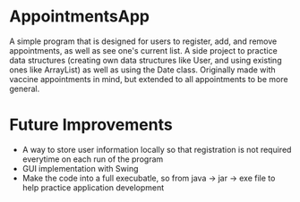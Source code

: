 # AppointmentsApp
A simple program that is designed for users to register, add, and remove appointments, as well as see one's current list. A side project to practice data structures (creating own data structures like User, and using existing ones like ArrayList) as well as using the Date class. Originally made with vaccine appointments in mind, but extended to all appointments to be more general.

# Future Improvements
- A way to store user information locally so that registration is not required everytime on each run of the program
- GUI implementation with Swing
- Make the code into a full execubatle, so from java -> jar -> exe file to help practice application development
